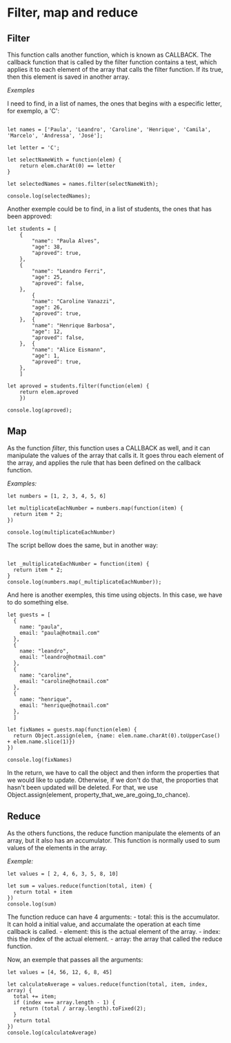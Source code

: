 # Filter, map and reduce

## Filter

This function calls another function, which is known as CALLBACK. The callback function that is called by the filter function contains a test, which applies it to each element of the array that calls the filter function. If its true, then this element is saved in another array.

*Exemples*

I need to find, in a list of names, the ones that begins with a especific letter, for exemplo, a 'C':

``` 

let names = ['Paula', 'Leandro', 'Caroline', 'Henrique', 'Camila', 'Marcelo', 'Andressa', 'José'];

let letter = 'C';

let selectNameWith = function(elem) {
	return elem.charAt(0) == letter
}

let selectedNames = names.filter(selectNameWith);

console.log(selectedNames);

```

Another exemple could be to find, in a list of students, the ones that has been approved:

```
let students = [
	{
		"name": "Paula Alves",
		"age": 38,
		"aproved": true,
	},
	{
		"name": "Leandro Ferri",
		"age": 25,
		"aproved": false,
	},
		{
		"name": "Caroline Vanazzi",
		"age": 26,
		"aproved": true,
	},	{
		"name": "Henrique Barbosa",
		"age": 12,
		"aproved": false,
	},	{
		"name": "Alice Eismann",
		"age": 1,
		"aproved": true,
	},
	]
	
let aproved = students.filter(function(elem) {
	return elem.aproved
	})

console.log(aproved);

```

## Map 

As the function *filter*, this function uses a CALLBACK as well, and it can manipulate the values of the array that calls it. It goes throu each element of the array, and applies the rule that has been defined on the callback function.

_Examples:_

```
let numbers = [1, 2, 3, 4, 5, 6]

let multiplicateEachNumber = numbers.map(function(item) {
  return item * 2;
})

console.log(multiplicateEachNumber)
```

The script bellow does the same, but in another way:

```

let _multiplicateEachNumber = function(item) {
  return item * 2;
}
console.log(numbers.map(_multiplicateEachNumber));
```

And here is another exemples, this time using objects. In this case, we have to do something else. 

```
let guests = [
  {
    name: "paula",
    email: "paula@hotmail.com" 
  }, 
  {
    name: "leandro",
    email: "leandro@hotmail.com" 
  }, 
  {
    name: "caroline",
    email: "caroline@hotmail.com" 
  }, 
  {
    name: "henrique",
    email: "henrique@hotmail.com" 
  }, 
  ]

let fixNames = guests.map(function(elem) {
  return Object.assign(elem, {name: elem.name.charAt(0).toUpperCase() + elem.name.slice(1)})
})

console.log(fixNames)
```
In the return, we have to call the object and then inform the properties that we would like to update. Otherwise, if we don't do that, the proporties that hasn't been updated will be deleted. For that, we use Object.assign(element, property_that_we_are_going_to_chance).


## Reduce

As the others functions, the reduce function manipulate the elements of an array, but it also has an accumulator. This function is normally used to sum values of the elements in the array.

*Exemple:*
```
let values = [ 2, 4, 6, 3, 5, 8, 10]

let sum = values.reduce(function(total, item) {
  return total + item
})
console.log(sum)
```

The function reduce can have 4 arguments: 
	- total: this is the accumulator. It can hold a initial value, and accumalate the operation at each time callback is called.
	- element: this is the actual element of the array.
	- index: this the index of the actual element.
	- array: the array that called the reduce function.

Now, an exemple that passes all the arguments:

```
let values = [4, 56, 12, 6, 8, 45]

let calculateAverage = values.reduce(function(total, item, index, array) {
  total += item;
  if (index === array.length - 1) {
    return (total / array.length).toFixed(2);
  }
  return total
})
console.log(calculateAverage)
```

